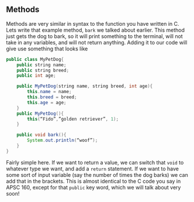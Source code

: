 ## Methods

Methods are very similar in syntax to the function you have written in C. Lets write that example method, `bark` we talked about earlier. This method just gets the dog to bark, so it will print something to the terminal, will not take in any variables, and will not return anything. Adding it to our code will give use something that looks like
```java
public class MyPetDog{
    public string name;
    public string breed;
    public int age;

    public MyPetDog(string name, string breed, int age){
        this.name = name;
        this.breed = breed;
        this.age = age;
    }
    public MyPetDog(){
        this(“Fido”,”golden retriever”, 1);
    }

    public void bark(){
        System.out.println(“woof”);
    }
}
```
Fairly simple here. If we want to return a value, we can switch that `void` to whatever type we want, and add a `return` statement. If we want to have some sort of input variable (say the number of times the dog barks) we can add that in the brackets. This is almost identical to the C code you say in APSC 160, except for that `public` key word, which we will talk about very soon!
